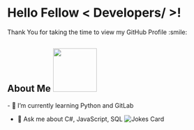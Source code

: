 
<h1> Hello Fellow < Developers/ >! </h1>
<p align='center'>
</p> 
<div size='20px'> Thank You for taking the time to view my GitHub Profile :smile: 
</div>
<h2> About Me <img src = "https://media0.giphy.com/media/KDDpcKigbfFpnejZs6/giphy.gif?cid=ecf05e47oy6f4zjs8g1qoiystc56cu7r9tb8a1fe76e05oty&rid=giphy.gif" width = 100px></h2>
- 🌱 I’m currently learning Python and GitLab

- 💬 Ask me about C#, JavaScript, SQL
![Jokes Card](https://readme-jokes.vercel.app/api?theme=tokyonight)
<br>
